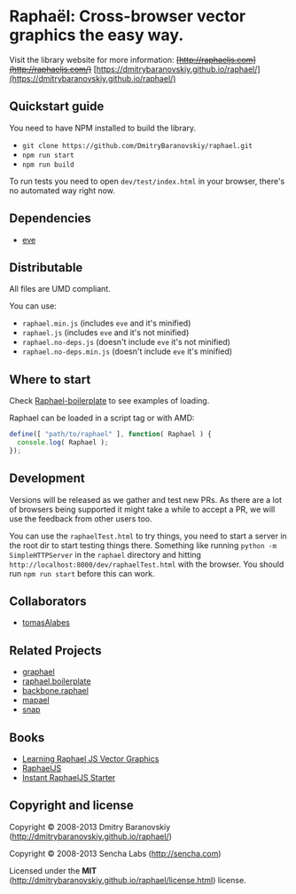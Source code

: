 # Raphaël: Cross-browser vector graphics the easy way.

Visit the library website for more information: ~~[http://raphaeljs.com](http://raphaeljs.com/)~~ [https://dmitrybaranovskiy.github.io/raphael/](https://dmitrybaranovskiy.github.io/raphael/)

## Quickstart guide

You need to have NPM installed to build the library.

* `git clone https://github.com/DmitryBaranovskiy/raphael.git`
* `npm run start`
* `npm run build`

To run tests you need to open `dev/test/index.html` in your browser, there's no automated way right now.

## Dependencies
* [eve](https://github.com/adobe-webplatform/eve)


## Distributable 

All files are UMD compliant.

You can use:
* `raphael.min.js` (includes `eve` and it's minified)
* `raphael.js` (includes `eve` and it's not minified)
* `raphael.no-deps.js` (doesn't include `eve` it's not minified)
* `raphael.no-deps.min.js`  (doesn't include `eve` it's minified)

## Where to start
Check [Raphael-boilerplate](https://github.com/tomasAlabes/raphael-boilerplate) to see examples of loading.

Raphael can be loaded in a script tag or with AMD:

```js
define([ "path/to/raphael" ], function( Raphael ) {
  console.log( Raphael );
});
```

## Development

Versions will be released as we gather and test new PRs. 
As there are a lot of browsers being supported it might take a while to accept a PR, we will use the feedback from other users too.


You can use the `raphaelTest.html` to try things, you need to start a server in the root dir to start testing things there.
Something like running `python -m SimpleHTTPServer` in the `raphael` directory and hitting `http://localhost:8000/dev/raphaelTest.html` with the browser. You should run `npm run start` before this can work.


## Collaborators

* [tomasAlabes](https://github.com/tomasAlabes)

## Related Projects

* [graphael](https://github.com/DmitryBaranovskiy/g.raphael/tree/master)
* [raphael.boilerplate](https://github.com/tomasAlabes/raphael-boilerplate)
* [backbone.raphael](https://github.com/tomasAlabes/backbone.raphael)
* [mapael](https://github.com/neveldo/jQuery-Mapael)
* [snap](https://github.com/adobe-webplatform/Snap.svg)


## Books

* [Learning Raphael JS Vector Graphics](http://shop.oreilly.com/product/9781782169161.do)
* [RaphaelJS](http://shop.oreilly.com/product/0636920029601.do)
* [Instant RaphaelJS Starter](http://shop.oreilly.com/product/9781782169857.do)

## Copyright and license

Copyright © 2008-2013 Dmitry Baranovskiy (http://dmitrybaranovskiy.github.io/raphael/)

Copyright © 2008-2013 Sencha Labs (http://sencha.com)

Licensed under the **MIT** (http://dmitrybaranovskiy.github.io/raphael/license.html) license.
